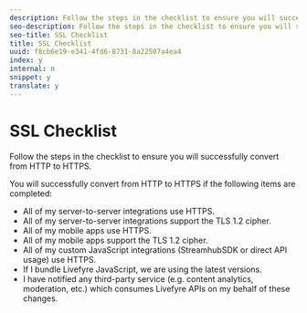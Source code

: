 ```yaml
---
description: Follow the steps in the checklist to ensure you will successfully convert from HTTP to HTTPS.
seo-description: Follow the steps in the checklist to ensure you will successfully convert from HTTP to HTTPS.
seo-title: SSL Checklist
title: SSL Checklist
uuid: f8cb6e19-e341-4fd6-8731-8a22507a4ea4
index: y
internal: n
snippet: y
translate: y
---
```


# SSL Checklist

Follow the steps in the checklist to ensure you will successfully convert from HTTP to HTTPS.

You will successfully convert from HTTP to HTTPS if the following items are completed:

* All of my server-to-server integrations use HTTPS.
* All of my server-to-server integrations support the TLS 1.2 cipher.
* All of my mobile apps use HTTPS.
* All of my mobile apps support the TLS 1.2 cipher.
* All of my custom JavaScript integrations (StreamhubSDK or direct API usage) use HTTPS.
* If I bundle Livefyre JavaScript, we are using the latest versions.
* I have notified any third-party service (e.g. content analytics, moderation, etc.) which consumes Livefyre APIs on my behalf of these changes.

